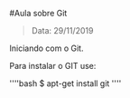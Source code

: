 #Aula sobre Git

>Data: 29/11/2019

Iniciando com o Git.

Para instalar o GIT use:

''''bash
	$ apt-get install git 
''''
